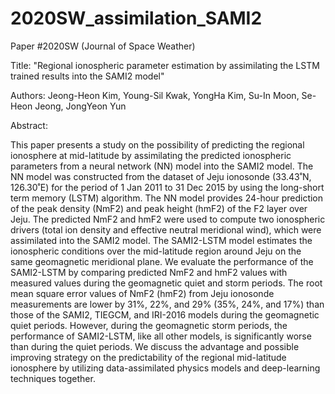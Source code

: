 # 2020SW_assimilation_SAMI2

Paper #2020SW  (Journal of Space Weather)

Title: "Regional ionospheric parameter estimation by assimilating the LSTM trained results into the SAMI2 model"

Authors: Jeong-Heon Kim, Young-Sil Kwak, YongHa Kim, Su-In Moon, Se-Heon Jeong, JongYeon Yun

Abstract:

This paper presents a study on the possibility of predicting the regional ionosphere at mid-latitude by assimilating the predicted ionospheric parameters from a neural network (NN) model into the SAMI2 model. The NN model was constructed from the dataset of Jeju ionosonde (33.43˚N, 126.30˚E) for the period of 1 Jan 2011 to 31 Dec 2015 by using the long-short term memory (LSTM) algorithm. The NN model provides 24-hour prediction of the peak density (NmF2) and peak height (hmF2) of the F2 layer over Jeju. The predicted NmF2 and hmF2 were used to compute two ionospheric drivers (total ion density and effective neutral meridional wind), which were assimilated into the SAMI2 model. The SAMI2-LSTM model estimates the ionospheric conditions over the mid-latitude region around Jeju on the same geomagnetic meridional plane. We evaluate the performance of the SAMI2-LSTM by comparing predicted NmF2 and hmF2 values with measured values during the geomagnetic quiet and storm periods. The root mean square error values of NmF2 (hmF2) from Jeju ionosonde measurements are lower by 31%, 22%, and 29% (35%, 24%, and 17%) than those of the SAMI2, TIEGCM, and IRI-2016 models during the geomagnetic quiet periods. However, during the geomagnetic storm periods, the performance of SAMI2-LSTM, like all other models, is significantly worse than during the quiet periods. We discuss the advantage and possible improving strategy on the predictability of the regional mid-latitude ionosphere by utilizing data-assimilated physics models and deep-learning techniques together.
